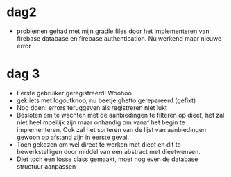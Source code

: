 # dag2
- problemen gehad met mijn gradle files door het implementeren van firebase database en firebase authentication. Nu werkend maar nieuwe error

# dag 3
- Eerste gebruiker geregistreerd! Woohoo
- gek iets met logoutknop, nu beetje ghetto gerepareerd (gefixt)
- Nog doen: errors teruggeven als registreren niet lukt
- Besloten om te wachten met de aanbiedingen te filteren op dieet, het zal niet heel moeilijk zijn maar onhandig om vanaf het begin te implementeren. Ook zal het sorteren van de lijst van aanbiedingen gewoon op afstand zijn in eerste geval.
- Toch gekozen om wel direct te werken met dieet en dit te bewerkstelligen door middel van een abstract met dieetwensen.
- Diet toch een losse class gemaakt, moet nog even de database structuur aanpassen
